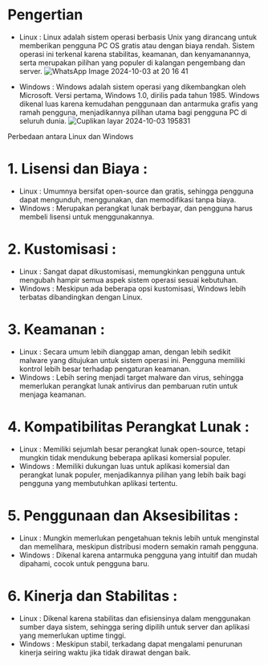 # Pengertian
- Linux : Linux adalah sistem operasi berbasis Unix yang dirancang untuk memberikan pengguna PC OS gratis atau dengan biaya rendah. Sistem operasi ini terkenal karena stabilitas, keamanan, dan kenyamanannya, serta merupakan pilihan yang populer di kalangan pengembang dan server.
![WhatsApp Image 2024-10-03 at 20 16 41](https://github.com/user-attachments/assets/c9bad6ae-7eb0-4ddd-a9e6-6c836c857155)


- Windows : Windows adalah sistem operasi yang dikembangkan oleh Microsoft. Versi pertama, Windows 1.0, dirilis pada tahun 1985. Windows dikenal luas karena kemudahan penggunaan dan antarmuka grafis yang ramah pengguna, menjadikannya pilihan utama bagi pengguna PC di seluruh dunia.
![Cuplikan layar 2024-10-03 195831](https://github.com/user-attachments/assets/c9498857-5518-412e-8423-d66b9c7eb19c)


Perbedaan antara Linux dan Windows

# 1. Lisensi dan Biaya :
- Linux : Umumnya bersifat open-source dan gratis, sehingga pengguna dapat mengunduh, menggunakan, dan memodifikasi tanpa biaya.
- Windows : Merupakan perangkat lunak berbayar, dan pengguna harus membeli lisensi untuk menggunakannya.

# 2. Kustomisasi :
- Linux : Sangat dapat dikustomisasi, memungkinkan pengguna untuk mengubah hampir semua aspek sistem operasi sesuai kebutuhan.
- Windows : Meskipun ada beberapa opsi kustomisasi, Windows lebih terbatas dibandingkan dengan Linux.

# 3. Keamanan :
- Linux : Secara umum lebih dianggap aman, dengan lebih sedikit malware yang ditujukan untuk sistem operasi ini. Pengguna memiliki kontrol lebih besar terhadap pengaturan keamanan.
- Windows : Lebih sering menjadi target malware dan virus, sehingga memerlukan perangkat lunak antivirus dan pembaruan rutin untuk menjaga keamanan.

# 4. Kompatibilitas Perangkat Lunak :
- Linux : Memiliki sejumlah besar perangkat lunak open-source, tetapi mungkin tidak mendukung beberapa aplikasi komersial populer.
- Windows : Memiliki dukungan luas untuk aplikasi komersial dan perangkat lunak populer, menjadikannya pilihan yang lebih baik bagi pengguna yang membutuhkan aplikasi tertentu.

# 5. Penggunaan dan Aksesibilitas :
- Linux : Mungkin memerlukan pengetahuan teknis lebih untuk menginstal dan memelihara, meskipun distribusi modern semakin ramah pengguna.
- Windows : Dikenal karena antarmuka pengguna yang intuitif dan mudah dipahami, cocok untuk pengguna baru.

# 6. Kinerja dan Stabilitas :
- Linux : Dikenal karena stabilitas dan efisiensinya dalam menggunakan sumber daya sistem, sehingga sering dipilih untuk server dan aplikasi yang memerlukan uptime tinggi.
- Windows : Meskipun stabil, terkadang dapat mengalami penurunan kinerja seiring waktu jika tidak dirawat dengan baik.

